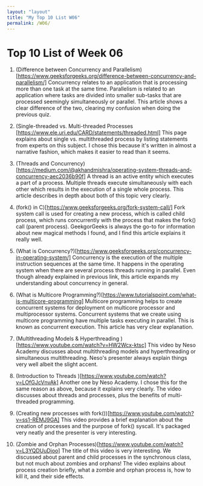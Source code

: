 ```yaml
---
layout: "layout"
title: "My Top 10 List W06"
permalink: /W06/
---
```

# Top 10 List of Week 06

1. (Difference between Concurrency and Parallelism)[https://www.geeksforgeeks.org/difference-between-concurrency-and-parallelism/]
    Concurrency relates to an application that is processing more than one task at the same time. Parallelism is related to an application where  tasks are divided into smaller sub-tasks that are processed seemingly simultaneously or parallel. This article shows a clear difference of the two, clearing my confusion when doing the previous quiz. 
    
2. (Single-threaded vs. Multi-threaded Processes
[https://www.ele.uri.edu/CARD/statements/threaded.html]
    This page explains about single vs. multithreaded process by listing statements from experts on this subject. I chose this because it's written in almost a narrative fashion, which makes it easier to read than it seems. 

3. (Threads and Concurrency)[https://medium.com/@akhandmishra/operating-system-threads-and-concurrency-aec2036b90f]
    A thread is an active entity which executes a part of a process. Multiple threads execute simultaneously with each other which results in the execution of a single whole process. This article describes in depth about both of this topic very clearly. 

4. (fork() in C)[https://www.geeksforgeeks.org/fork-system-call/]
    Fork system call is used for creating a new process, which is called child process, which runs concurrently with the process that makes the fork() call (parent process). GeekgorGeeks is always the go-to for information about new magical methods I found, and I find this article explains it really well. 

5. (What is Concurrency?)[https://www.geeksforgeeks.org/concurrency-in-operating-system/]
    Concurrency is the execution of the multiple instruction sequences at the same time. It happens in the operating system when there are several process threads running in parallel. Even though already explained in previous link, this article expands my understanding about concurrency in general. 

6. (What is Multicore Programming?)[https://www.tutorialspoint.com/what-is-multicore-programming]
    Multicore programming helps to create concurrent systems for deployment on multicore processor and multiprocessor systems. Concurrent systems that we create using multicore programming have multiple tasks executing in parallel. This is known as concurrent execution. This article has very clear explanation. 

7. (Multithreading Models & Hyperthreading
)[https://www.youtube.com/watch?v=HW2Wcx-ktsc]
    This video by Neso Academy discusses about multithreading models and hyperthreading or simultaneous multithreading. Neso's presenter always explain things very well albeit the slight accent. 

8.  (Introduction to Threads
)[https://www.youtube.com/watch?v=LOfGJcVnvAk]
    Another one by Neso Academy. I chose this for the same reason as above, because it explains very clearly. The video discusses about threads and processes, plus the benefits of multi-threaded programming. 

9.  (Creating new processes with fork())[https://www.youtube.com/watch?v=ss1-REMJ9GA]
    This video provides a brief explanation about the creation of processes and the purpose of fork() syscall. It's packaged very neatly and the presenter is very interesting. 

10. (Zombie and Orphan Processes)[https://www.youtube.com/watch?v=L3YQDUuDjoo]
    The title of this video is very interesting. We discussed about parent and child processes in the synchronous class, but not much about zombies and orphans! The video explains about process creation briefly, what a zombie and orphan process is, how to kill it, and their side effects.   